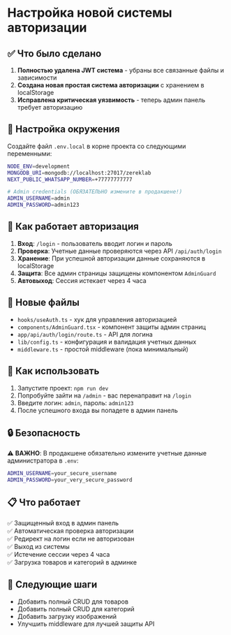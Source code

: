 # Настройка новой системы авторизации

## ✅ Что было сделано

1. **Полностью удалена JWT система** - убраны все связанные файлы и зависимости
2. **Создана новая простая система авторизации** с хранением в localStorage
3. **Исправлена критическая уязвимость** - теперь админ панель требует авторизацию

## 🔧 Настройка окружения

Создайте файл `.env.local` в корне проекта со следующими переменными:

```bash
NODE_ENV=development
MONGODB_URI=mongodb://localhost:27017/zereklab
NEXT_PUBLIC_WHATSAPP_NUMBER=+77777777777

# Admin credentials (ОБЯЗАТЕЛЬНО измените в продакшене!)
ADMIN_USERNAME=admin
ADMIN_PASSWORD=admin123
```

## 🔐 Как работает авторизация

1. **Вход**: `/login` - пользователь вводит логин и пароль
2. **Проверка**: Учетные данные проверяются через API `/api/auth/login`
3. **Хранение**: При успешной авторизации данные сохраняются в localStorage
4. **Защита**: Все админ страницы защищены компонентом `AdminGuard`
5. **Автовыход**: Сессия истекает через 4 часа

## 📁 Новые файлы

- `hooks/useAuth.ts` - хук для управления авторизацией
- `components/AdminGuard.tsx` - компонент защиты админ страниц
- `app/api/auth/login/route.ts` - API для логина
- `lib/config.ts` - конфигурация и валидация учетных данных
- `middleware.ts` - простой middleware (пока минимальный)

## 🚀 Как использовать

1. Запустите проект: `npm run dev`
2. Попробуйте зайти на `/admin` - вас перенаправит на `/login`
3. Введите логин: `admin`, пароль: `admin123`
4. После успешного входа вы попадете в админ панель

## 🔒 Безопасность

⚠️ **ВАЖНО**: В продакшене обязательно измените учетные данные администратора в `.env`:

```bash
ADMIN_USERNAME=your_secure_username
ADMIN_PASSWORD=your_very_secure_password
```

## 📋 Что работает

✅ Защищенный вход в админ панель  
✅ Автоматическая проверка авторизации  
✅ Редирект на логин если не авторизован  
✅ Выход из системы  
✅ Истечение сессии через 4 часа  
✅ Загрузка товаров и категорий в админке  

## 🎯 Следующие шаги

- Добавить полный CRUD для товаров
- Добавить полный CRUD для категорий
- Добавить загрузку изображений
- Улучшить middleware для лучшей защиты API 